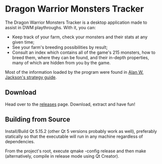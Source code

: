 # Dragon Warrior Monsters Tracker

The Dragon Warrior Monsters Tracker is a desktop application made to assist in DWM playthroughs. With it, you can:

- Keep track of your farm, check your monsters and their stats at any given time;
- See your farm's breeding possibilities by result;
- Consult an index which contains all of the game's 215 monsters, how to breed them, where they can be found, and their in-depth properties, many of which are hidden from you by the game.

Most of the information loaded by the program were found in [Alan W. Jackson's strategy guide](https://gamefaqs.gamespot.com/gbc/197155-dragon-warrior-monsters/faqs/6849).

## Download

Head over to the [releases](https://www.github.com/Snakek/dwmtracker/releases) page.
Download, extract and have fun!

## Building from Source

Install/Build Qt 5.15.2 (other Qt 5 versions probably work as well), preferably statically so that the executable will run in any machine regardless of dependencies.

From the project's root, execute qmake -config release and then make (alternatively, compile in release mode using Qt Creator).
